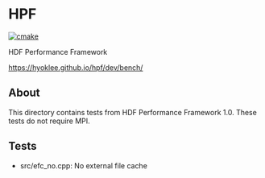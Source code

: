 # HPF
[![cmake](https://github.com/hyoklee/hpf/actions/workflows/cmake_dev.yml/badge.svg)](https://github.com/hyoklee/hpf/actions/workflows/cmake_dev.yml)

HDF Performance Framework

https://hyoklee.github.io/hpf/dev/bench/

## About

This directory contains tests from HDF Performance Framework 1.0.
These tests do not require MPI.

## Tests

* src/efc_no.cpp: No external file cache
